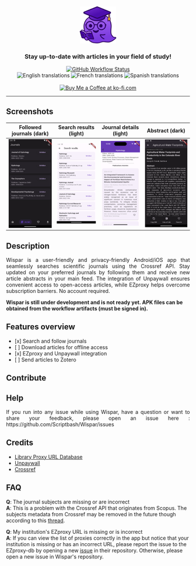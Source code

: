 <p align="center">
<img alt="Wispar" src= "https://github.com/Scriptbash/Wispar/blob/main/assets/icon/icon.png?raw=true" width="100">
</p>
<h3 align="center">Stay up-to-date with articles in your field of study!</h3>
<p align="center">
<a href="https://github.com/Scriptbash/Wispar/actions/workflows/build.yml">
    <img alt="GitHub Workflow Status" src="https://github.com/Scriptbash/Wispar/actions/workflows/build.yml/badge.svg">
</a>
</br>
<img alt="English translations" src="https://img.shields.io/poeditor/progress/673851/en?token=68f03d3994fc70bdc6e89511ddebdb66&style=flat">
<img alt="French translations" src="https://img.shields.io/poeditor/progress/673851/fr?token=68f03d3994fc70bdc6e89511ddebdb66&style=flat">
<img alt="Spanish translations" src="https://img.shields.io/poeditor/progress/673851/es?token=68f03d3994fc70bdc6e89511ddebdb66&style=flat">    
</br></br>
<a href='https://ko-fi.com/A0A6ME7SJ' target='_blank'>
  <img height='32' style='border:0px;height:32px;' src='https://storage.ko-fi.com/cdn/kofi1.png?v=3' border='0' alt='Buy Me a Coffee at ko-fi.com'>
</a>
</p>

---

## Screenshots

| Followed journals (dark)                           | Search results (light)                                  | Journal details (light)                                      | Abstract (dark)                                    |
|----------------------------------------------------|---------------------------------------------------------|--------------------------------------------------------------|----------------------------------------------------|
| ![Journals](screenshots/dark_android_journals.png) | ![Search](screenshots/light_android_search_results.png) | ![JournalDetails](screenshots/light_ios_journal_details.png) | ![abstract](screenshots/dark_android_abstract.png) |


## Description
<p align="justify">
Wispar is a user-friendly and privacy-friendly Android/iOS app that seamlessly searches scientific journals using the Crossref API. Stay updated on your preferred journals by following them and receive new article abstracts in your main feed. The integration of Unpaywall ensures convenient access to open-access articles, while EZproxy helps overcome subscription barriers. No account required.
    
<b>Wispar is still under development and is not ready yet. APK files can be obtained from the workflow artifacts (must be signed in).</b>    
</p>

## Features overview
<ul>
    <li> [x] Search and follow journals</li>
    <li> [ ] Download articles for offline access</li>
    <li> [x] EZproxy and Unpaywall integration</li>
    <li> [ ] Send articles to Zotero</li>
</ul>


## Contribute
<p align ="justify">

</p>


## Help
<p align ="justify">
If you run into any issue while using Wispar, have a question or want to share your feedback, please open an issue here : https://github.com/Scriptbash/Wispar/issues
</p>

## Credits
<ul>
    <li><a href="https://libproxy-db.org/" target='_blank'>Library Proxy URL Database</a></li>
    <li><a href="https://unpaywall.org/" target='_blank'>Unpaywall</a></li>
    <li><a href="https://www.crossref.org/" target='_blank'>Crossref</a></li>
</ul>

## FAQ
 <b>Q</b>: The journal subjects are missing or are incorrect</br>
<b>A</b>: This is a problem with the Crossref API that originates from Scopus. The subjects metadata from Crossref may be removed in the future though according to this <a href="https://community.crossref.org/t/retrieve-subjects-and-subject-from-journals-and-works/2403/6" target="_blank">thread</a>. 

<b>Q</b>: My institution's EZproxy URL is missing or is incorrect</br>
<b>A</b>: If you can view the list of proxies correctly in the app but notice that your institution is missing or has an incorrect URL, please report the issue to the EZproxy-db by opening a new <a href="https://github.com/tom5760/ezproxy-db/issues/new/choose" target="_blank">issue</a> in their repository. Otherwise, please open a new issue in Wispar's repository. 
